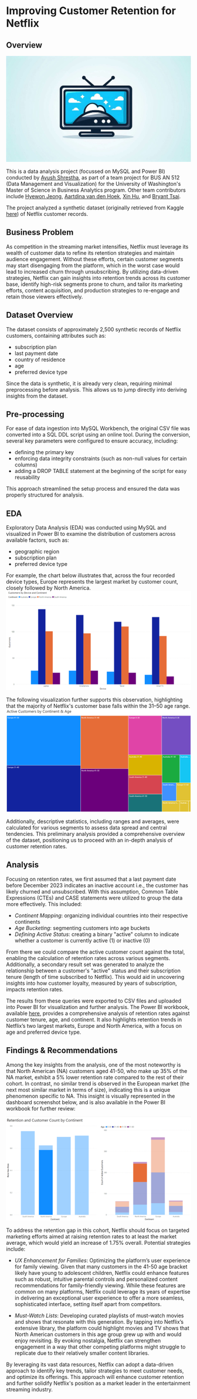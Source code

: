 # Improving Customer Retention for Netflix

## Overview

![streaming](artifacts/streaming.png)

This is a data analysis project (focussed on MySQL and Power BI) conducted by [Ayush Shrestha](https://www.linkedin.com/in/ayush-yoshi-shrestha/), as part of a team project for BUS AN 512 (Data Management and Visualization) for the University of Washington's Master of Science in Business Analytics program. Other team contributors include
[Hyewon Jeong](https://www.linkedin.com/in/jeonghyewon/),
[Aartdina van den Hoek](https://www.linkedin.com/in/aartdina/),
[Xin Hu](https://www.linkedin.com/in/xinhu-ashley/),
and [Bryant Tsai](https://www.linkedin.com/in/btsai1996/).

The project analyzed a synthetic dataset (originally retrieved from Kaggle [here](https://www.kaggle.com/datasets/arnavsmayan/netflix-userbase-dataset)) of Netflix customer records.

## Business Problem

As competition in the streaming market intensifies, Netflix must leverage its wealth of customer data to refine its retention strategies and maintain audience engagement. Without these efforts, certain customer segments may start disengaging from the platform, which in the worst case would lead to increased churn through unsubscribing. By utilizing data-driven strategies, Netflix can gain insights into retention trends across its customer base, identify high-risk segments prone to churn, and tailor its marketing efforts, content acquisition, and production strategies to re-engage and retain those viewers effectively.

## Dataset Overview

The dataset consists of approximately 2,500 synthetic records of Netflix customers, containing attributes such as:

- subscription plan
- last payment date
- country of residence
- age
- preferred device type

Since the data is synthetic, it is already very clean, requiring minimal preprocessing before analysis. This allows us to jump directly into deriving insights from the dataset.

## Pre-processing

For ease of data ingestion into MySQL Workbench, the original CSV file was converted into a SQL DDL script using an online tool. During the conversion, several key parameters were configured to ensure accuracy, including:

- defining the primary key
- enforcing data integrity constraints (such as non-null values for certain columns)
- adding a DROP TABLE statement at the beginning of the script for easy reusability

This approach streamlined the setup process and ensured the data was properly structured for analysis.

## EDA

Exploratory Data Analysis (EDA) was conducted using MySQL and visualized in Power BI to examine the distribution of customers across available factors, such as:

- geographic region
- subscription plan
- preferred device type

For example, the chart below illustrates that, across the four recorded device types, Europe represents the largest market by customer count, closely followed by North America.
![Device Continent Customers](artifacts/customerCounts-device-continent.png)

The following visualization further supports this observation, highlighting that the majority of Netflix's customer base falls within the 31–50 age range.
![Active Customer Continent Age](artifacts/activeCustomers-continent-age.png)

Additionally, descriptive statistics, including ranges and averages, were calculated for various segments to assess data spread and central tendencies. This preliminary analysis provided a comprehensive overview of the dataset, positioning us to proceed with an in-depth analysis of customer retention rates.

## Analysis

Focusing on retention rates, we first assumed that a last payment date before December 2023 indicates an inactive account i.e., the customer has likely churned and unsubscribed. With this assumption, Common Table Expressions (CTEs) and CASE statements were utilized to group the data more effectively. This included:

- _Continent Mapping_: organizing individual countries into their respective continents
- _Age Bucketing_: segmenting customers into age buckets
- _Defining Active Status_: creating a binary "active" column to indicate whether a customer is currently active (1) or inactive (0)

From there we could compare the active customer count against the total, enabling the calculation of retention rates across various segments. Additionally, a secondary result set was generated to analyze the relationship between a customer's "active" status and their subscription tenure (length of time subscribed to Netflix). This would aid in uncovering insights into how customer loyalty, measured by years of subscription, impacts retention rates.

The results from these queries were exported to CSV files and uploaded into Power BI for visualization and further analysis. The Power BI workbook, available [here](analysis/netflix-data-viz.pbix), provides a comprehensive analysis of retention rates against customer tenure, age, and continent. It also highlights retention trends in Netflix’s two largest markets, Europe and North America, with a focus on age and preferred device type.

## Findings & Recommendations

Among the key insights from the analysis, one of the most noteworthy is that North American (NA) customers aged 41-50, who make up 35% of the NA market, exhibit a 5% lower retention rate compared to the rest of their cohort. In contrast, no similar trend is observed in the European market (the next most similar market in terms of size), indicating this is a unique phenomenon specific to NA. This insight is visually represented in the dashboard screenshot below, and is also available in the Power BI workbook for further review:

![NA-customer-opportunity](artifacts/NA-customer-retention-opp.png)

To address the retention gap in this cohort, Netflix should focus on targeted marketing efforts aimed at raising retention rates to at least the market average, which would yield an increase of 1.75% overall. Potential strategies include:

- _UX Enhancement for Families_: Optimizing the platform’s user experience for family viewing. Given that many customers in the 41-50 age bracket likely have young to adolescent children, Netflix could enhance features such as robust, intuitive parental controls and personalized content recommendations for family-friendly viewing. While these features are common on many platforms, Netflix could leverage its years of expertise in delivering an exceptional user experience to offer a more seamless, sophisticated interface, setting itself apart from competitors.

- _Must-Watch Lists_: Developing curated playlists of must-watch movies and shows that resonate with this generation. By tapping into Netflix’s extensive library, the platform could highlight movies and TV shows that North American customers in this age group grew up with and would enjoy revisiting. By evoking nostalgia, Netflix can strengthen engagement in a way that other competing platforms might struggle to replicate due to their relatively smaller content libraries.

By leveraging its vast data resources, Netflix can adopt a data-driven approach to identify key trends, tailor strategies to meet customer needs, and optimize its offerings. This approach will enhance customer retention and further solidify Netflix's position as a market leader in the entertainment streaming industry.
